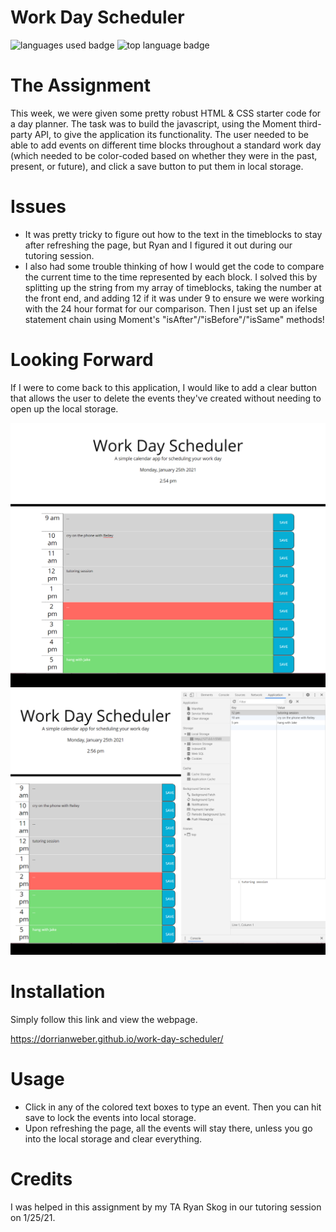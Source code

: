 # Work Day Scheduler

![languages used badge](https://img.shields.io/github/languages/count/dorrianweber/work-day-scheduler)
![top language badge](https://img.shields.io/github/languages/top/dorrianweber/work-day-scheduler?color=darkred)


# The Assignment
This week, we were given some pretty robust HTML & CSS starter code for a day planner. The task was to build the javascript, using the Moment third-party API, to give the application its functionality. The user needed to be able to add events on different time blocks throughout a standard work day (which needed to be color-coded based on whether they were in the past, present, or future), and click a save button to put them in local storage.

# Issues
* It was pretty tricky to figure out how to the text in the timeblocks to stay after refreshing the page, but Ryan and I figured it out during our tutoring session.
* I also had some trouble  thinking of how I would get the code to compare the current time to the time represented by each block. I solved this by splitting up the string from my array of timeblocks, taking the number at the front end, and adding 12 if it was under 9 to ensure we were working with the 24 hour format for our comparison. Then I just set up an ifelse statement chain using Moment's "isAfter"/"isBefore"/"isSame" methods!

# Looking Forward
If I were to come back to this application, I would like to add a clear button that allows the user to delete the events they've created without needing to open up the local storage.

<!-- Screenshot of working application -->

<img src="./assets/1.png" alt="First screenshot of completed application">
<img src="./assets/2.png" alt="Second screenshot of completed application">

# Installation

Simply follow this link and view the webpage.

https://dorrianweber.github.io/work-day-scheduler/

# Usage

* Click in any of the colored text boxes to type an event. Then you can hit save to lock the events into local storage.
* Upon refreshing the page, all the events will stay there, unless you go into the local storage and clear everything.


# Credits

I was helped in this assignment by my TA Ryan Skog in our tutoring session on 1/25/21.